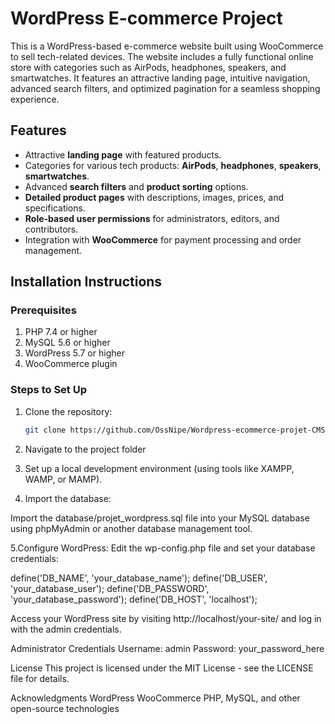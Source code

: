 # WordPress E-commerce Project

This is a WordPress-based e-commerce website built using WooCommerce to sell tech-related devices. The website includes a fully functional online store with categories such as AirPods, headphones, speakers, and smartwatches. It features an attractive landing page, intuitive navigation, advanced search filters, and optimized pagination for a seamless shopping experience.

## Features
- Attractive **landing page** with featured products.
- Categories for various tech products: **AirPods**, **headphones**, **speakers**, **smartwatches**.
- Advanced **search filters** and **product sorting** options.
- **Detailed product pages** with descriptions, images, prices, and specifications.
- **Role-based user permissions** for administrators, editors, and contributors.
- Integration with **WooCommerce** for payment processing and order management.

## Installation Instructions

### Prerequisites
1. PHP 7.4 or higher
2. MySQL 5.6 or higher
3. WordPress 5.7 or higher
4. WooCommerce plugin

### Steps to Set Up
1. Clone the repository:
   ```bash
   git clone https://github.com/OssNipe/Wordpress-ecommerce-projet-CMS.git
2. Navigate to the project folder

3. Set up a local development environment (using tools like XAMPP, WAMP, or MAMP).

4. Import the database:

Import the database/projet_wordpress.sql file into your MySQL database using phpMyAdmin or another database management tool.

5.Configure WordPress:
Edit the wp-config.php file and set your database credentials:

define('DB_NAME', 'your_database_name');
define('DB_USER', 'your_database_user');
define('DB_PASSWORD', 'your_database_password');
define('DB_HOST', 'localhost');

Access your WordPress site by visiting http://localhost/your-site/ and log in with the admin credentials.

Administrator Credentials
Username: admin
Password: your_password_here

License
This project is licensed under the MIT License - see the LICENSE file for details.

Acknowledgments
WordPress
WooCommerce
PHP, MySQL, and other open-source technologies


